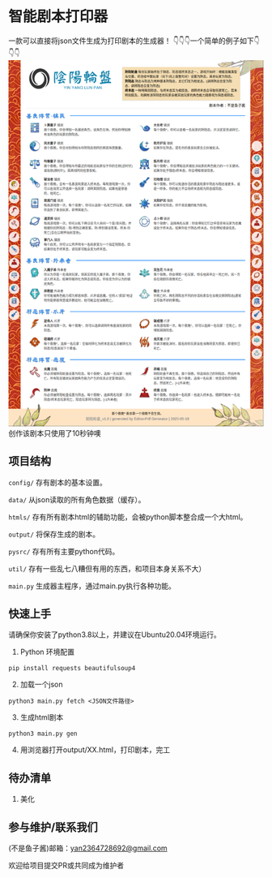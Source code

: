 # 智能剧本打印器
一款可以直接将json文件生成为打印剧本的生成器！
👇👇👇一个简单的例子如下👇👇👇
![example.png](example.png)
创作该剧本只使用了10秒钟噢

## 项目结构
`config/` 存有剧本的基本设置。

`data/` 从json读取的所有角色数据（缓存）。

`htmls/` 存有所有剧本html的辅助功能，会被python脚本整合成一个大html。

`output/` 将保存生成的剧本。

`pysrc/` 存有所有主要python代码。

`util/` 存有一些乱七八糟但有用的东西，和项目本身关系不大）

`main.py` 生成器主程序，通过main.py执行各种功能。


## 快速上手

请确保你安装了python3.8以上，并建议在Ubuntu20.04环境运行。

1. Python 环境配置

```
pip install requests beautifulsoup4
```

2. 加载一个json

```
python3 main.py fetch <JSON文件路径>
```

3. 生成html剧本

```
python3 main.py gen
```

4. 用浏览器打开output/XX.html，打印剧本，完工

## 待办清单

1. 美化

## 参与维护/联系我们

(不是鱼子酱)邮箱：yan2364728692@gmail.com

欢迎给项目提交PR或共同成为维护者
